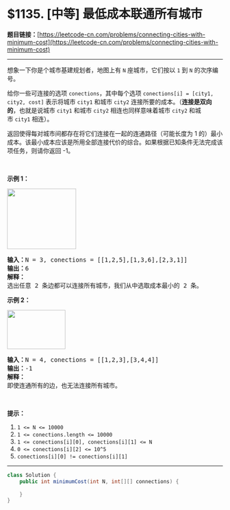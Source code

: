 # $1135. [中等] 最低成本联通所有城市

**题目链接：**[https://leetcode-cn.com/problems/connecting-cities-with-minimum-cost](https://leetcode-cn.com/problems/connecting-cities-with-minimum-cost)

---

<div class="content__1Y2H">
 <div class="notranslate">
  <p>想象一下你是个城市基建规划者，地图上有&nbsp;<code>N</code>&nbsp;座城市，它们按以&nbsp;<code>1</code> 到&nbsp;<code>N</code>&nbsp;的次序编号。</p> 
  <p>给你一些可连接的选项&nbsp;<code>conections</code>，其中每个选项&nbsp;<code>conections[i] = [city1, city2, cost]</code>&nbsp;表示将城市&nbsp;<code>city1</code> 和城市&nbsp;<code>city2</code>&nbsp;连接所要的成本。（<strong>连接是双向的</strong>，也就是说城市 <code>city1</code>&nbsp;和城市&nbsp;<code>city2</code>&nbsp;相连也同样意味着城市&nbsp;<code>city2</code> 和城市&nbsp;<code>city1</code>&nbsp;相连）。</p> 
  <p>返回使得每对城市间都存在将它们连接在一起的连通路径（可能长度为 1 的）最小成本。该最小成本应该是所用全部连接代价的综合。如果根据已知条件无法完成该项任务，则请你返回&nbsp;-1。</p> 
  <p>&nbsp;</p> 
  <p><strong>示例 1：</strong></p> 
  <p><img style="height: 141px; width: 161px;" src="/aliyun-lc-upload/uploads/2019/07/27/1314_ex2.png" alt=""></p> 
  <pre class="language-text"><strong>输入：</strong>N = 3, conections = [[1,2,5],[1,3,6],[2,3,1]]
<strong>输出：</strong>6
<strong>解释：</strong>
选出任意 2 条边都可以连接所有城市，我们从中选取成本最小的 2 条。
</pre> 
  <p><strong>示例 2：</strong></p> 
  <p><img style="height: 91px; width: 136px;" src="/aliyun-lc-upload/uploads/2019/07/27/1314_ex1.png" alt=""></p> 
  <pre class="language-text"><strong>输入：</strong>N = 4, conections = [[1,2,3],[3,4,4]]
<strong>输出：</strong>-1
<strong>解释： </strong>
即使连通所有的边，也无法连接所有城市。
</pre> 
  <p>&nbsp;</p> 
  <p><strong>提示：</strong></p> 
  <ol> 
   <li><code>1 &lt;= N &lt;= 10000</code></li> 
   <li><code>1 &lt;= conections.length &lt;= 10000</code></li> 
   <li><code>1 &lt;= conections[i][0], conections[i][1] &lt;= N</code></li> 
   <li><code>0 &lt;= conections[i][2] &lt;= 10^5</code></li> 
   <li><code>conections[i][0] != conections[i][1]</code></li> 
  </ol> 
 </div>
</div>

---

```java
class Solution {
    public int minimumCost(int N, int[][] connections) {
        
    }
}
```